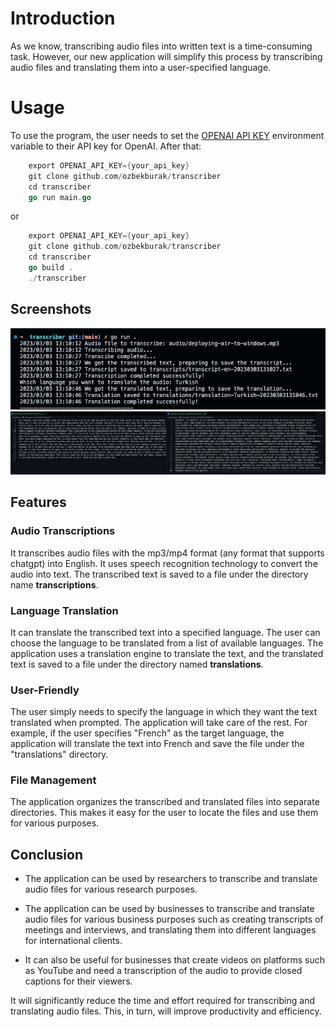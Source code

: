# Introduction
As we know, transcribing audio files into written text is a time-consuming task. However, our new application will simplify this process by transcribing audio files and 
translating them into a user-specified language.

# Usage
To use the program, the user needs to set the [OPENAI API KEY](https://platform.openai.com/account/api-keys) environment variable to their API key for OpenAI. After that:
```go
    export OPENAI_API_KEY={your_api_key}
    git clone github.com/ozbekburak/transcriber
    cd transcriber
    go run main.go
```

or 

```go
    export OPENAI_API_KEY={your_api_key}
    git clone github.com/ozbekburak/transcriber
    cd transcriber
    go build .
    ./transcriber
```

## Screenshots
![execution](https://github.com/ozbekburak/transcriber/blob/main/img/execution.png?raw=true)
![files](https://github.com/ozbekburak/transcriber/blob/main/img/transcript-translation.png?raw=true)

## Features

### Audio Transcriptions
It transcribes audio files with the mp3/mp4 format (any format that supports chatgpt) into English. It uses speech recognition technology to convert the audio into text. The transcribed text is saved to a file under the directory name **transcriptions**.

### Language Translation
It can translate the transcribed text into a specified language. The user can choose the language to be translated from a list of available languages. The application uses a translation engine to translate the text, and the translated text is saved to a file under the directory named **translations**.

### User-Friendly
The user simply needs to specify the language in which they want the text translated when prompted. The application will take care of the rest. For example, if the user specifies "French" as the target language, the application will translate the text into French and save the file under the "translations" directory.

### File Management
The application organizes the transcribed and translated files into separate directories. This makes it easy for the user to locate the files and use them for various purposes.

## Conclusion

- The application can be used by researchers to transcribe and translate audio files for various research purposes.

- The application can be used by businesses to transcribe and translate audio files for various business purposes such as creating transcripts of meetings and interviews, and translating them into different languages for international clients.

- It can also be useful for businesses that create videos on platforms such as YouTube and need a transcription of the audio to provide closed captions for their viewers.

It will significantly reduce the time and effort required for transcribing and translating audio files. This, in turn, will improve productivity and efficiency.
